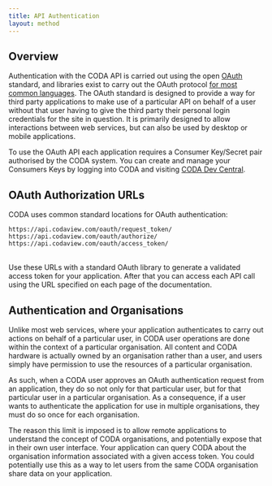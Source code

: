 ```yaml
---
title: API Authentication
layout: method
---
```

## Overview

Authentication with the CODA API is carried out using the open [OAuth](http://oauth.net/) standard, and libraries exist to carry out the OAuth protocol [for most common languages](http://oauth.net/code/). The OAuth standard is designed to provide a way for third party applications to make use of a particular API on behalf of a user without that user having to give the third party their personal login credentials for the site in question. It is primarily designed to allow interactions between web services, but can also be used by desktop or mobile applications.

To use the OAuth API each application requires a Consumer Key/Secret pair authorised by the CODA system. You can create and manage your Consumers Keys by logging into CODA and visiting [CODA Dev Central](https://www.codaview.com/gui/developer/).

## OAuth Authorization URLs

CODA uses common standard locations for OAuth authentication:

    https://api.codaview.com/oauth/request_token/
    https://api.codaview.com/oauth/authorize/
    https://api.codaview.com/oauth/access_token/

<br/>
Use these URLs with a standard OAuth library to generate a validated access token for your application. After that you can access each API call using the URL specified on each page of the documentation. 

## Authentication and Organisations

Unlike most web services, where your application authenticates to carry out actions on behalf of a particular user, in CODA user operations are done within the context of a particular organisation. All content and CODA hardware is actually owned by an organisation rather than a user, and users simply have permission to use the resources of a particular organisation.

As such, when a CODA user approves an OAuth authentication request from an application, they do so not only for that particular user, but for that particular user in a particular organisation. As a consequence, if a user wants to authenticate the application for use in multiple organisations, they must do so once for each organisation.

The reason this limit is imposed is to allow remote applications to understand the concept of CODA organisations, and potentially expose that in their own user interface. Your application can query CODA about the organisation information associated with a given access token. You could potentially use this as a way to let users from the same CODA organisation share data on your application.